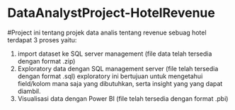 # DataAnalystProject-HotelRevenue
#Project ini tentang projek data analis tentang revenue sebuag hotel
terdapat 3 proses yaitu:
1. import dataset ke SQL server management (file data telah tersedia dengan format .zip)
2. Exploratory data dengan SQL management server (file telah tersedia dengan format .sql)
   exploratory ini bertujuan untuk mengetahui field/kolom mana saja yang dibutuhkan, serta insight yang yang dapat diambil.
3. Visualisasi data dengan Power BI (file telah tersedia dengan format .pbi)
